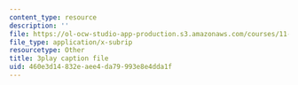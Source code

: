 ```yaml
---
content_type: resource
description: ''
file: https://ol-ocw-studio-app-production.s3.amazonaws.com/courses/11-384-malaysia-sustainable-cities-practicum-spring-2018/460e3d14832eaee4da79993e8e4dda1f_KFajwRMlo0s.srt
file_type: application/x-subrip
resourcetype: Other
title: 3play caption file
uid: 460e3d14-832e-aee4-da79-993e8e4dda1f
---
```

